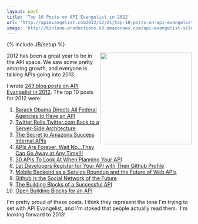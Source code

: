 ```yaml
---
layout: post
title: 'Top 10 Posts on API Evangelist in 2012'
url: 'http://apievangelist.com2012/12/21/top-10-posts-on-api-evangelist-in-2012/'
image: 'http://kinlane-productions.s3.amazonaws.com/api-evangelist-site/blog/Tag-Cloud-API-2012.png'
---
```

{% include JB/setup %}
<p>
     <img src="https://s3.amazonaws.com/kinlane-productions/api-evangelist/Tag-Cloud-API-2012.png"  width="250" align="right" />
</p>
<p>
     2012 has been a great year to be in the API space. We saw some pretty amazing growth, and everyone is talking APIs going into 2013.
</p>
<p>
     I wrote <a href="http://apievangelist.com/blog/2012.php">243 blog posts on API Evangelist in 2012</a>. The top 10 posts for 2012 were:
</p>
<ol >
     <li>
          <a href="http://apievangelist.com/2012/06/01/barak-obama-directs-all-federal-agencies-to-have-an-api/">Barack Obama Directs All Federal Agencies to Have an API</a>
     </li>
     <li>
          <a href="http://apievangelist.com/2012/05/29/twitter-rolls-twitter.com-back-to-a-server-side-architecture/">Twitter Rolls Twitter.com Back to a Server-Side Architecture</a>
     </li>
     <li>
          <a href="http://blog.apievangelist.com/2012/01/12/the-secret-to-amazons-success-internal-apis/">The Secret to Amazons Success Internal APIs</a>
     </li>
     <li>
          <a href="http://apievangelist.com/2012/04/20/apis-are-forever,-wait-no...they-can-go-away-at-any-time/index.php">APIs Are Forever, Wait No...They Can Go Away at Any Time!!!</a>
     </li>
     <li>
          <a href="http://apievangelist.com/2012/08/08/30-successful-apis-to-look-at-when-planning-your-api/">30 APIs To Look At When Planning Your API</a>
     </li>
     <li>
          <a href="http://apievangelist.com/2012/07/18/let-developers-register-for-your-api-with-their-github-profile/">Let Developers Register for Your API with Their Github Profile</a>
     </li>
     <li>
          <a href="http://apievangelist.com/2012/08/22/mobile-backend-as-a-service-roundup-and-the-future-of-web-apis/">Mobile Backend as a Service Roundup and the Future of Web APIs</a>
     </li>
     <li>
          <a href="http://apievangelist.com/2012/10/06/github-is-the-social-network-of-the-future/">Github is the Social Network of the Future</a>
     </li>
     <li>
          <a href="http://apievangelist.com/2012/08/12/the-building-blocks-of-a-successful-api/">The Building Blocks of a Successful API</a>
     </li>
     <li>
          <a href="http://apievangelist.com/2011/04/04/open-building-blocks-for-an-api/">Open Building Blocks for an API</a>
     </li>
</ol>
<p>
     I'm pretty proud of these posts. I think they represent the tone I'm trying to set with API Evangelist, and I'm stoked that people actually read them.  I'm looking forward to 2013!
</p>
